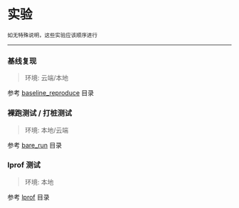 # 实验

    如无特殊说明，这些实验应该顺序进行

----

### 基线复现

> 环境: 云端/本地

参考 [baseline_reproduce](./baseline_reproduce/README.md) 目录


### 裸跑测试 / 打桩测试

> 环境: 本地/云端

参考 [bare_run](./bare_run/README.md) 目录


### lprof 测试

> 环境: 本地

参考 [lprof](./lprof/README.md) 目录
